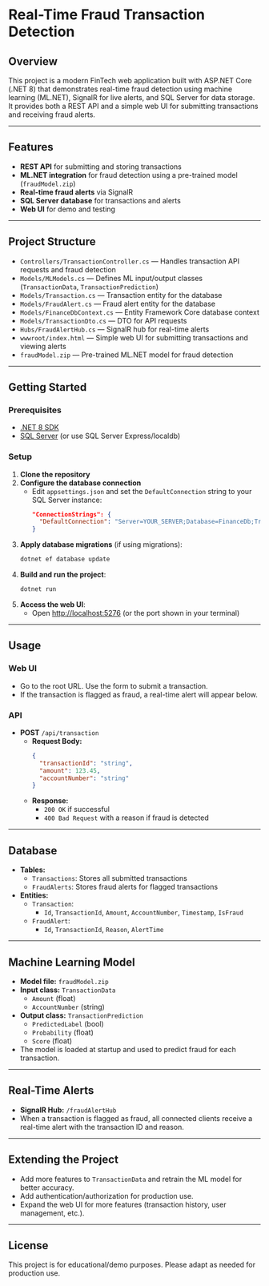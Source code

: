 # Real-Time Fraud Transaction Detection

## Overview
This project is a modern FinTech web application built with ASP.NET Core (.NET 8) that demonstrates real-time fraud detection using machine learning (ML.NET), SignalR for live alerts, and SQL Server for data storage. It provides both a REST API and a simple web UI for submitting transactions and receiving fraud alerts.

---

## Features
- **REST API** for submitting and storing transactions
- **ML.NET integration** for fraud detection using a pre-trained model (`fraudModel.zip`)
- **Real-time fraud alerts** via SignalR
- **SQL Server database** for transactions and alerts
- **Web UI** for demo and testing

---

## Project Structure
- `Controllers/TransactionController.cs` — Handles transaction API requests and fraud detection
- `Models/MLModels.cs` — Defines ML input/output classes (`TransactionData`, `TransactionPrediction`)
- `Models/Transaction.cs` — Transaction entity for the database
- `Models/FraudAlert.cs` — Fraud alert entity for the database
- `Models/FinanceDbContext.cs` — Entity Framework Core database context
- `Models/TransactionDto.cs` — DTO for API requests
- `Hubs/FraudAlertHub.cs` — SignalR hub for real-time alerts
- `wwwroot/index.html` — Simple web UI for submitting transactions and viewing alerts
- `fraudModel.zip` — Pre-trained ML.NET model for fraud detection

---

## Getting Started

### Prerequisites
- [.NET 8 SDK](https://dotnet.microsoft.com/en-us/download/dotnet/8.0)
- [SQL Server](https://www.microsoft.com/en-us/sql-server/sql-server-downloads) (or use SQL Server Express/localdb)

### Setup
1. **Clone the repository**
2. **Configure the database connection**
   - Edit `appsettings.json` and set the `DefaultConnection` string to your SQL Server instance:
     ```json
     "ConnectionStrings": {
       "DefaultConnection": "Server=YOUR_SERVER;Database=FinanceDb;Trusted_Connection=True;TrustServerCertificate=True;"
     }
     ```
3. **Apply database migrations** (if using migrations):
   ```bash
   dotnet ef database update
   ```
4. **Build and run the project**:
   ```bash
   dotnet run
   ```
5. **Access the web UI**:
   - Open [http://localhost:5276](http://localhost:5276) (or the port shown in your terminal)

---

## Usage

### Web UI
- Go to the root URL. Use the form to submit a transaction.
- If the transaction is flagged as fraud, a real-time alert will appear below.

### API
- **POST** `/api/transaction`
  - **Request Body:**
    ```json
    {
      "transactionId": "string",
      "amount": 123.45,
      "accountNumber": "string"
    }
    ```
  - **Response:**
    - `200 OK` if successful
    - `400 Bad Request` with a reason if fraud is detected

---

## Database
- **Tables:**
  - `Transactions`: Stores all submitted transactions
  - `FraudAlerts`: Stores fraud alerts for flagged transactions
- **Entities:**
  - `Transaction`:
    - `Id`, `TransactionId`, `Amount`, `AccountNumber`, `Timestamp`, `IsFraud`
  - `FraudAlert`: 
    - `Id`, `TransactionId`, `Reason`, `AlertTime`

---

## Machine Learning Model
- **Model file:** `fraudModel.zip`
- **Input class:** `TransactionData`
  - `Amount` (float)
  - `AccountNumber` (string)
- **Output class:** `TransactionPrediction`
  - `PredictedLabel` (bool)
  - `Probability` (float)
  - `Score` (float)
- The model is loaded at startup and used to predict fraud for each transaction.

---

## Real-Time Alerts
- **SignalR Hub:** `/fraudAlertHub`
- When a transaction is flagged as fraud, all connected clients receive a real-time alert with the transaction ID and reason.

---

## Extending the Project
- Add more features to `TransactionData` and retrain the ML model for better accuracy.
- Add authentication/authorization for production use.
- Expand the web UI for more features (transaction history, user management, etc.).

---

## License
This project is for educational/demo purposes. Please adapt as needed for production use. 

